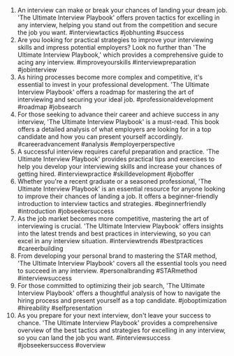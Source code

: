 1. An interview can make or break your chances of landing your dream job. 'The Ultimate Interview Playbook' offers proven tactics for excelling in any interview, helping you stand out from the competition and secure the job you want. #interviewtactics #jobhunting #success
2. Are you looking for practical strategies to improve your interviewing skills and impress potential employers? Look no further than 'The Ultimate Interview Playbook,' which provides a comprehensive guide to acing any interview. #improveyourskills #interviewpreparation #jobinterview
3. As hiring processes become more complex and competitive, it's essential to invest in your professional development. 'The Ultimate Interview Playbook' offers a roadmap for mastering the art of interviewing and securing your ideal job. #professionaldevelopment #roadmap #jobsearch
4. For those seeking to advance their career and achieve success in any interview, 'The Ultimate Interview Playbook' is a must-read. This book offers a detailed analysis of what employers are looking for in a top candidate and how you can present yourself accordingly. #careeradvancement #analysis #employerperspective
5. A successful interview requires careful preparation and practice. 'The Ultimate Interview Playbook' provides practical tips and exercises to help you develop your interviewing skills and increase your chances of getting hired. #interviewpractice #skilldevelopment #joboffer
6. Whether you're a recent graduate or a seasoned professional, 'The Ultimate Interview Playbook' is an essential resource for anyone looking to improve their chances of landing a job. It offers a beginner-friendly introduction to interview tactics and strategies. #beginnerfriendly #introduction #jobseekersuccess
7. As the job market becomes more competitive, mastering the art of interviewing is crucial. 'The Ultimate Interview Playbook' offers insights into the latest trends and best practices in interviewing, so you can excel in any interview situation. #interviewtrends #bestpractices #careerbuilding
8. From developing your personal brand to mastering the STAR method, 'The Ultimate Interview Playbook' covers all the essential tools you need to succeed in any interview. #personalbranding #STARmethod #interviewsuccess
9. For those committed to optimizing their job search, 'The Ultimate Interview Playbook' offers a thoughtful analysis of how to navigate the hiring process and present yourself as a top candidate. #joboptimization #hireability #selfpresentation
10. As you prepare for your next interview, don't leave your success to chance. 'The Ultimate Interview Playbook' provides a comprehensive overview of the best tactics and strategies for excelling in any interview, so you can land the job you want. #interviewsuccess #jobseekersuccess #overview

